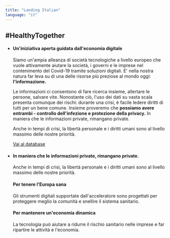 ```yaml
---
title: "Landing Italian"
language: "it"
---
```

## #HealthyTogether

* #### Un'iniziativa aperta guidata dall'economia digitale

  Siamo un'ampia alleanza di società tecnologiche a livello europeo che vuole attivamente aiutare la società, i governi e le imprese nel contenimento del Covid-19 tramite soluzioni digitali. E' nella nostra natura far leva su di una delle risorse più preziose al mondo oggi: **l'informazione.**

  Le informazioni ci consentono di fare ricerca insieme, allertare le persone, salvare vite. Nonostante ciò, l'uso dei dati su vasta scala presenta comunque dei rischi: durante una crisi, è facile ledere diritti di tutti per un bene comune.
  Insieme proveremo che **possiamo avere entrambi - controllo dell'infezione e protezione della privacy.** In maniera che le informazioni private, rimangano private.

  Anche in tempi di crisi, la libertà personale e i diritti umani sono al livello massimo delle nostre priorità.

  [Vai al database](/it/database)

* #### In maniera che le informazioni private, rimangano private.

  Anche in tempi di crisi, la libertà personale e i diritti umani sono al livello massimo delle nostre priorità.

  #### Per tenere l'Europa sana

  Gli strumenti digitali supportate dall'acceleratore sono progettati per proteggere meglio la comunità e snellire il sistema sanitario.

  #### Per mantenere un'economia dinamica

  La tecnologia può aiutare a ridurre il rischio sanitario nelle imprese e far ripartire le attività e l'economia.
